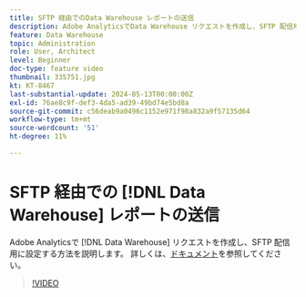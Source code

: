 ```yaml
---
title: SFTP 経由でのData Warehouse レポートの送信
description: Adobe AnalyticsでData Warehouse リクエストを作成し、SFTP 配信用に設定する方法を説明します。
feature: Data Warehouse
topic: Administration
role: User, Architect
level: Beginner
doc-type: feature video
thumbnail: 335751.jpg
kt: KT-8467
last-substantial-update: 2024-05-13T00:00:00Z
exl-id: 76ae8c9f-def3-4da5-ad39-49bd74e5bd8a
source-git-commit: c56deab9a0496c1152e971f98a832a9f57135d64
workflow-type: tm+mt
source-wordcount: '51'
ht-degree: 11%

---
```


# SFTP 経由での [!DNL Data Warehouse] レポートの送信

Adobe Analyticsで [!DNL Data Warehouse] リクエストを作成し、SFTP 配信用に設定する方法を説明します。 詳しくは、[ドキュメント](https://experienceleague.adobe.com/ja/docs/analytics/export/ftp-and-sftp/secure-file-transfer-protocol/ftp-sftp-dw)を参照してください。

>[!VIDEO](https://video.tv.adobe.com/v/335751/?quality=12&learn=on)
